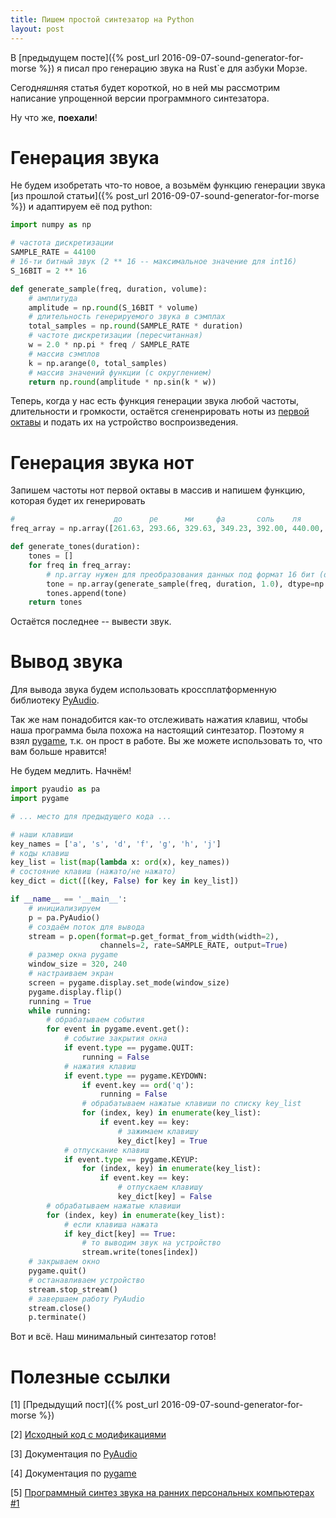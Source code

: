 ```yaml
---
title: Пишем простой синтезатор на Python
layout: post
---
```


В [предыдущем посте]({% post_url 2016-09-07-sound-generator-for-morse %}) я писал про генерацию звука на Rust`е для азбуки Морзе. 

Сегод*няш*няя статья будет короткой, но в ней мы рассмотрим написание упрощенной версии программного синтезатора. 

Ну что же, __поехали__!

# Генерация звука
Не будем изобретать что-то новое, а возьмём функцию генерации звука [из прошлой статьи]({% post_url 2016-09-07-sound-generator-for-morse %}) и адаптируем её под python:

```python
import numpy as np

# частота дискретизации
SAMPLE_RATE = 44100
# 16-ти битный звук (2 ** 16 -- максимальное значение для int16)
S_16BIT = 2 ** 16

def generate_sample(freq, duration, volume):
    # амплитуда
    amplitude = np.round(S_16BIT * volume)
    # длительность генерируемого звука в сэмплах
    total_samples = np.round(SAMPLE_RATE * duration)
    # частоте дискретизации (пересчитанная)
    w = 2.0 * np.pi * freq / SAMPLE_RATE
    # массив сэмплов
    k = np.arange(0, total_samples)
    # массив значений функции (с округлением)
    return np.round(amplitude * np.sin(k * w))
```

Теперь, когда у нас есть функция генерации звука любой частоты, длительности и громкости, остаётся сгененрировать ноты из [первой октавы](https://ru.wikipedia.org/wiki/Октавная_система#.D0.9F.D0.B5.D1.80.D0.B2.D0.B0.D1.8F_.D0.BE.D0.BA.D1.82.D0.B0.D0.B2.D0.B0) и подать их на устройство воспроизведения.

# Генерация звука нот

Запишем частоты нот первой октавы в массив и напишем функцию, которая будет их генерировать

```python
#                      до      ре      ми     фа       соль    ля      си
freq_array = np.array([261.63, 293.66, 329.63, 349.23, 392.00, 440.00, 493.88])

def generate_tones(duration):
    tones = []
    for freq in freq_array:
        # np.array нужен для преобразования данных под формат 16 бит (dtype=np.int16)
        tone = np.array(generate_sample(freq, duration, 1.0), dtype=np.int16)
        tones.append(tone)
    return tones
```

Остаётся последнее -- вывести звук.

# Вывод звука
Для вывода звука будем использовать кроссплатформенную библиотеку [PyAudio](https://people.csail.mit.edu/hubert/pyaudio/).

Так же нам понадобится как-то отслеживать нажатия клавиш, чтобы наша программа была похожа на настоящий синтезатор. Поэтому я взял [pygame](http://www.pygame.org/lofi.html), т.к. он прост в работе. Вы же можете использовать то, что вам больше нравится!

Не будем медлить. Начнём!

```python
import pyaudio as pa
import pygame

# ... место для предыдущего кода ...

# наши клавиши
key_names = ['a', 's', 'd', 'f', 'g', 'h', 'j']
# коды клавиш
key_list = list(map(lambda x: ord(x), key_names))
# состояние клавиш (нажато/не нажато)
key_dict = dict([(key, False) for key in key_list])

if __name__ == '__main__':
    # инициализируем
    p = pa.PyAudio()
    # создаём поток для вывода
    stream = p.open(format=p.get_format_from_width(width=2),
                    channels=2, rate=SAMPLE_RATE, output=True)
    # размер окна pygame
    window_size = 320, 240
    # настраиваем экран
    screen = pygame.display.set_mode(window_size)
    pygame.display.flip()
    running = True
    while running:
        # обрабатываем события
        for event in pygame.event.get():
            # событие закрытия окна
            if event.type == pygame.QUIT:
                running = False
            # нажатия клавиш
            if event.type == pygame.KEYDOWN:
                if event.key == ord('q'):
                    running = False
                # обрабатываем нажатые клавиши по списку key_list
                for (index, key) in enumerate(key_list):
                    if event.key == key:
                        # зажимаем клавишу
                        key_dict[key] = True
            # отпускание клавиш
            if event.type == pygame.KEYUP:
                for (index, key) in enumerate(key_list):
                    if event.key == key:
                        # отпускаем клавишу
                        key_dict[key] = False
        # обрабатываем нажатые клавиши
        for (index, key) in enumerate(key_list):
            # если клавиша нажата
            if key_dict[key] == True:
                # то выводим звук на устройство
                stream.write(tones[index])
    # закрываем окно
    pygame.quit()
    # останавливаем устройство
    stream.stop_stream()
    # завершаем работу PyAudio
    stream.close()
    p.terminate()
```

Вот и всё. Наш минимальный синтезатор готов!

# Полезные ссылки
[1] [Предыдущий пост]({% post_url 2016-09-07-sound-generator-for-morse %})

[2] [Исходный код с модификациями](https://gist.github.com/FreeCX/e463229415c87e6aa1e47e6ea67be1de)

[3] Документация по [PyAudio](https://people.csail.mit.edu/hubert/pyaudio/docs/)

[4] Документация по [pygame](http://www.pygame.org/docs/)

[5] [Программный синтез звука на ранних персональных компьютерах #1](https://habrahabr.ru/post/348036/)

